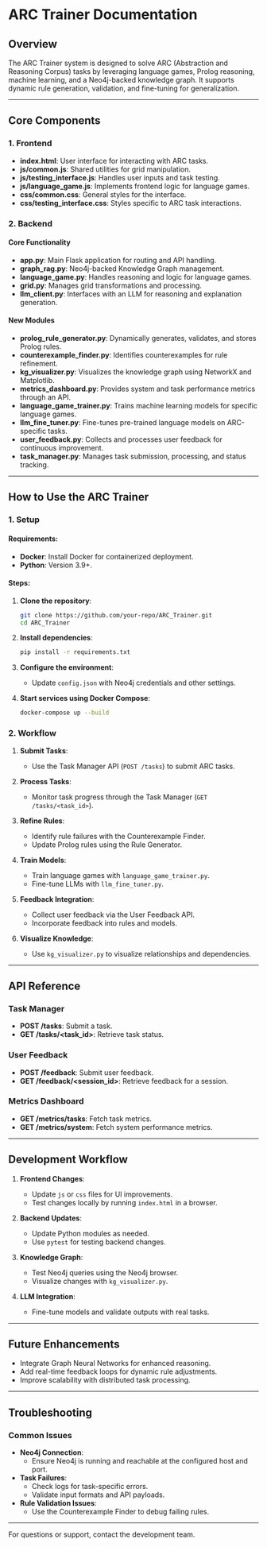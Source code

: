 # ARC Trainer Documentation

## Overview
The ARC Trainer system is designed to solve ARC (Abstraction and Reasoning Corpus) tasks by leveraging language games, Prolog reasoning, machine learning, and a Neo4j-backed knowledge graph. It supports dynamic rule generation, validation, and fine-tuning for generalization.

---

## Core Components

### 1. Frontend
- **index.html**: User interface for interacting with ARC tasks.
- **js/common.js**: Shared utilities for grid manipulation.
- **js/testing_interface.js**: Handles user inputs and task testing.
- **js/language_game.js**: Implements frontend logic for language games.
- **css/common.css**: General styles for the interface.
- **css/testing_interface.css**: Styles specific to ARC task interactions.

### 2. Backend
#### Core Functionality
- **app.py**: Main Flask application for routing and API handling.
- **graph_rag.py**: Neo4j-backed Knowledge Graph management.
- **language_game.py**: Handles reasoning and logic for language games.
- **grid.py**: Manages grid transformations and processing.
- **llm_client.py**: Interfaces with an LLM for reasoning and explanation generation.

#### New Modules
- **prolog_rule_generator.py**: Dynamically generates, validates, and stores Prolog rules.
- **counterexample_finder.py**: Identifies counterexamples for rule refinement.
- **kg_visualizer.py**: Visualizes the knowledge graph using NetworkX and Matplotlib.
- **metrics_dashboard.py**: Provides system and task performance metrics through an API.
- **language_game_trainer.py**: Trains machine learning models for specific language games.
- **llm_fine_tuner.py**: Fine-tunes pre-trained language models on ARC-specific tasks.
- **user_feedback.py**: Collects and processes user feedback for continuous improvement.
- **task_manager.py**: Manages task submission, processing, and status tracking.

---

## How to Use the ARC Trainer

### 1. Setup
#### Requirements:
- **Docker**: Install Docker for containerized deployment.
- **Python**: Version 3.9+.

#### Steps:
1. **Clone the repository**:
   ```bash
   git clone https://github.com/your-repo/ARC_Trainer.git
   cd ARC_Trainer
   ```
2. **Install dependencies**:
   ```bash
   pip install -r requirements.txt
   ```
3. **Configure the environment**:
   - Update `config.json` with Neo4j credentials and other settings.

4. **Start services using Docker Compose**:
   ```bash
   docker-compose up --build
   ```

### 2. Workflow
1. **Submit Tasks**:
   - Use the Task Manager API (`POST /tasks`) to submit ARC tasks.

2. **Process Tasks**:
   - Monitor task progress through the Task Manager (`GET /tasks/<task_id>`).

3. **Refine Rules**:
   - Identify rule failures with the Counterexample Finder.
   - Update Prolog rules using the Rule Generator.

4. **Train Models**:
   - Train language games with `language_game_trainer.py`.
   - Fine-tune LLMs with `llm_fine_tuner.py`.

5. **Feedback Integration**:
   - Collect user feedback via the User Feedback API.
   - Incorporate feedback into rules and models.

6. **Visualize Knowledge**:
   - Use `kg_visualizer.py` to visualize relationships and dependencies.

---

## API Reference
### Task Manager
- **POST /tasks**: Submit a task.
- **GET /tasks/<task_id>**: Retrieve task status.

### User Feedback
- **POST /feedback**: Submit user feedback.
- **GET /feedback/<session_id>**: Retrieve feedback for a session.

### Metrics Dashboard
- **GET /metrics/tasks**: Fetch task metrics.
- **GET /metrics/system**: Fetch system performance metrics.

---

## Development Workflow
1. **Frontend Changes**:
   - Update `js` or `css` files for UI improvements.
   - Test changes locally by running `index.html` in a browser.

2. **Backend Updates**:
   - Update Python modules as needed.
   - Use `pytest` for testing backend changes.

3. **Knowledge Graph**:
   - Test Neo4j queries using the Neo4j browser.
   - Visualize changes with `kg_visualizer.py`.

4. **LLM Integration**:
   - Fine-tune models and validate outputs with real tasks.

---

## Future Enhancements
- Integrate Graph Neural Networks for enhanced reasoning.
- Add real-time feedback loops for dynamic rule adjustments.
- Improve scalability with distributed task processing.

---

## Troubleshooting
### Common Issues
- **Neo4j Connection**:
  - Ensure Neo4j is running and reachable at the configured host and port.
- **Task Failures**:
  - Check logs for task-specific errors.
  - Validate input formats and API payloads.
- **Rule Validation Issues**:
  - Use the Counterexample Finder to debug failing rules.

---

For questions or support, contact the development team.
